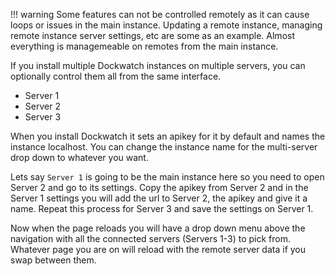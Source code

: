!!! warning
    Some features can not be controlled remotely as it can cause loops or issues in the main instance. Updating a remote instance, managing remote instance server settings, etc are some as an example. Almost everything is managemeable on remotes from the main instance.

If you install multiple Dockwatch instances on multiple servers, you can optionally control them all from the same interface.

- Server 1
- Server 2
- Server 3

When you install Dockwatch it sets an apikey for it by default and names the instance localhost. You can change the instance name for the multi-server drop down to whatever you want. 

Lets say `Server 1` is going to be the main instance here so you need to open Server 2 and go to its settings. Copy the apikey from Server 2 and in the Server 1 settings you will add the url to Server 2, the apikey and give it a name. Repeat this process for Server 3 and save the settings on Server 1.

Now when the page reloads you will have a drop down menu above the navigation with all the connected servers (Servers 1-3) to pick from. Whatever page you are on will reload with the remote server data if you swap between them.
